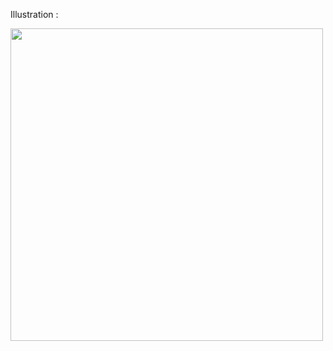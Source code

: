 Illustration :

<img src = "https://user-images.githubusercontent.com/101266746/179402381-fae7e54d-aaa2-4688-8a72-13b248cc91c4.jpg" width = 500>
